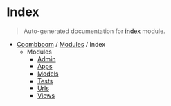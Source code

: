 # Index

> Auto-generated documentation for [index](..\..\index\__init__.py) module.

- [Coombboom](..\README.md#coombboom-index) / [Modules](..\MODULES.md#coombboom-modules) / Index
    - Modules
        - [Admin](admin.md#admin)
        - [Apps](apps.md#apps)
        - [Models](models.md#models)
        - [Tests](tests.md#tests)
        - [Urls](urls.md#urls)
        - [Views](views.md#views)
